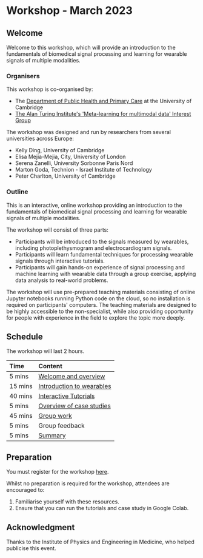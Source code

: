 # Workshop - March 2023

## Welcome

Welcome to this workshop, which will provide an introduction to the fundamentals of biomedical signal processing and learning for wearable signals of multiple modalities.

### Organisers

This workshop is co-organised by:
- The [Department of Public Health and Primary Care](https://www.phpc.cam.ac.uk/) at the University of Cambridge
- [The Alan Turing Institute's 'Meta-learning for multimodal data' Interest Group](https://www.turing.ac.uk/research/interest-groups/meta-learning-multimodal-data)

The workshop was designed and run by researchers from several universities across Europe:
- Kelly Ding, University of Cambridge
- Elisa Mejia-Mejia, City, University of London
- Serena Zanelli, University Sorbonne Paris Nord
- Marton Goda, Technion - Israel Institute of Technology
- Peter Charlton, University of Cambridge

### Outline

This is an interactive, online workshop providing an introduction to the fundamentals of biomedical signal processing and learning for wearable signals of multiple modalities.

The workshop will consist of three parts:
- Participants will be introduced to the signals measured by wearables, including photoplethysmogram and electrocardiogram signals.
- Participants will learn fundamental techniques for processing wearable signals through interactive tutorials.
- Participants will gain hands-on experience of signal processing and machine learning with wearable data through a group exercise, applying data analysis to real-world problems.

The workshop will use pre-prepared teaching materials consisting of online Jupyter notebooks running Python code on the cloud, so no installation is required on participants' computers. The teaching materials are designed to be highly accessible to the non-specialist, while also providing opportunity for people with experience in the field to explore the topic more deeply.

## Schedule

The workshop will last 2 hours.

| Time | Content |
| :--- | :--- |
| 5 mins | [Welcome and overview](../overview/workshop-2023-03) |
| 15 mins | [Introduction to wearables](../background) |
| 40 mins | [Interactive Tutorials](../tutorials) |
| 5 mins | [Overview of case studies](../case-studies) |
| 45 mins | [Group work](../case-studies) |
| 5 mins | Group feedback |
| 5 mins | [Summary](../summary) |

## Preparation

You must register for the workshop [here](https://turing-uk.zoom.us/meeting/register/tJMofuiprjwiHdw3j6auc_oeuyXjoGyjyoYY).

Whilst no preparation is required for the workshop, attendees are encouraged to:
1. Familiarise yourself with these resources.
2. Ensure that you can run the tutorials and case study in Google Colab.

## Acknowledgment

Thanks to the Institute of Physics and Engineering in Medicine, who helped publicise this event.